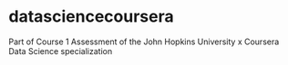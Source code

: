 # datasciencecoursera
Part of Course 1 Assessment of the John Hopkins University x Coursera Data Science specialization 
